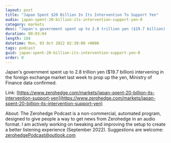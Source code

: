 ```yaml
---
layout: post
title: "Japan Spent $20 Billion In Its Intervention To Support Yen"
audio: japan-spent-20-billion-its-intervention-support-yen-0
category: markets
desc: "Japan's government spent up to 2.8 trillion yen ($19.7 billion) intervening in the foreign exchange market last week to prop up the yen, Ministry of Finance data confirmed."
duration: 00:03:04
length: 184
datetime: Mon, 03 Oct 2022 02:30:00 +0000
tags: podcast
guid: japan-spent-20-billion-its-intervention-support-yen-0
order: 0
---
```

Japan's government spent up to 2.8 trillion yen ($19.7 billion) intervening in the foreign exchange market last week to prop up the yen, Ministry of Finance data confirmed.

Link: [https://www.zerohedge.com/markets/japan-spent-20-billion-its-intervention-support-yen](https://www.zerohedge.com/markets/japan-spent-20-billion-its-intervention-support-yen)

About: The Zerohedge Podcast is a non-commercial, automated program, designed to give people a way to get news from Zerohedge in an audio format.  I am actively working on tweaking and improving the setup to create a better listening experience (September 2022).  Suggestions are welcome: [zerohedgePodcast@outlook.com](mailto:zerohedgePodcast@outlook.com)
